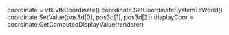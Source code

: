 coordinate = vtk.vtkCoordinate()
coordinate.SetCoordinateSystemToWorld()
coordinate.SetValue(pos3d[0], pos3d[1], pos3d[2])
displayCoor = coordinate.GetComputedDisplayValue(renderer)
